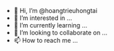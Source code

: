 - 👋 Hi, I’m @hoangtrieuhongtai
- 👀 I’m interested in ...
- 🌱 I’m currently learning ...
- 💞️ I’m looking to collaborate on ...
- 📫 How to reach me ...

<!---
hoangtrieuhongtai/hoangtrieuhongtai is a ✨ special ✨ repository because its `README.md` (this file) appears on your GitHub profile.
You can click the Preview link to take a look at your changes.
--->

